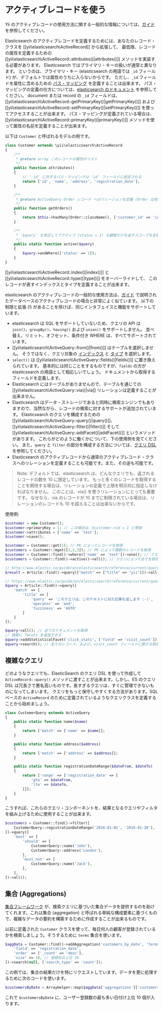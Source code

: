 アクティブレコードを使う
========================

Yii のアクティブレコードの使用方法に関する一般的な情報については、[ガイド](https://github.com/yiisoft/yii2/blob/master/docs/guide-ja/db-active-record.md) を参照してください。

Elasticsearch のアクティブレコードを定義するためには、あなたのレコード・クラスを [[yii\elasticsearch\ActiveRecord]] から拡張して、
最低限、レコードの属性を定義するための [[yii\elasticsearch\ActiveRecord::attributes()|attributes()]] メソッドを実装する必要があります。
Elasticsearch ではプライマリ・キーの扱いが通常と異なります。
というのは、プライマリ・キー (elasticsearch の用語では `_id` フィールド) が、デフォルトでは属性のうちに入らないからです。
ただし、`_id` フィールドを属性に含めるための [パス・マッピング](http://www.elastic.co/guide/en/elasticsearch/reference/current/mapping-id-field.html) を定義することは出来ます。
パス・マッピングの定義の仕方については、[elasticsearch のドキュメント](http://www.elastic.co/guide/en/elasticsearch/reference/current/mapping-id-field.html) を参照してください。
document または record の `_id` フィールドは、[[yii\elasticsearch\ActiveRecord::getPrimaryKey()|getPrimaryKey()]]
および [[yii\elasticsearch\ActiveRecord::setPrimaryKey()|setPrimaryKey()]] を使ってアクセスすることが出来ます。
パス・マッピングが定義されている場合は、[[yii\elasticsearch\ActiveRecord::primaryKey()|primaryKey()]] メソッドを使って属性の名前を定義することが出来ます。

以下は `Customer` と呼ばれるモデルの例です。

```php
class Customer extends \yii\elasticsearch\ActiveRecord
{
    /**
     * @return array このレコードの属性のリスト
     */
    public function attributes()
    {
        // '_id' に対するパス・マッピングは 'id' フィールドに設定される
        return ['id', 'name', 'address', 'registration_date'];
    }

    /**
     * @return ActiveQuery Order レコード へのリレーションを定義 (Order は他のデータベース、例えば、redis や通常の SQLDB にあっても良い)
     */
    public function getOrders()
    {
        return $this->hasMany(Order::className(), ['customer_id' => 'id'])->orderBy('id');
    }

    /**
     * `$query` を修正してアクティブ (status = 1) な顧客だけを返すスコープを定義
     */
    public static function active($query)
    {
        $query->andWhere(['status' => 1]);
    }
}
```

[[yii\elasticsearch\ActiveRecord::index()|index()]] と [[yii\elasticsearch\ActiveRecord::type()|type()]] をオーバーライドして、
このレコードが表すインデックスとタイプを定義することが出来ます。

elasticsearch のアクティブレコードの一般的な使用方法は、[ガイド](https://github.com/yiisoft/yii2/blob/master/docs/guide-ja/active-record.md)
で説明されたデータベースのアクティブレコードの場合と非常によく似ています。
以下の制限と拡張 (*!*) があることを除けば、同じインタフェイスと機能をサポートしています。

- elasticsearch は SQL をサポートしていないため、クエリの API は `join()`、`groupBy()`、`having()` および `union()` をサポートしません。
  並べ替え、リミット、オフセット、条件付き WHERE は、すべてサポートされています。
- [[yii\elasticsearch\ActiveQuery::from()|from()]] はテーブルを選択しません。
  そうではなく、クエリ対象の [インデックス](http://www.elastic.co/guide/en/elasticsearch/reference/current/glossary.html#glossary-index) と
  [タイプ](http://www.elastic.co/guide/en/elasticsearch/reference/current/glossary.html#glossary-type) を選択します。
- `select()` は [[yii\elasticsearch\ActiveQuery::fields()|fields()]] に置き換えられています。
  基本的には同じことをするものですが、`fields` の方が elasticsearch の用語として相応しいでしょう。
  ドキュメントから取得するフィールドを定義します。
- Elasticsearch にはテーブルがありませんので、テーブルを通じての [[yii\elasticsearch\ActiveQuery::via()|via]] リレーションは定義することが出来ません。
- Elasticsearch はデータ・ストレージであると同時に検索エンジンでもありますので、当然ながら、レコードの検索に対するサポートが追加されています。
  Elasticsearch のクエリを構成するための [[yii\elasticsearch\ActiveQuery::query()|query()]]、
  [[yii\elasticsearch\ActiveQuery::filter()|filter()]] そして 
  [[yii\elasticsearch\ActiveQuery::addFacet()|addFacet()]] というメソッドがあります。
  これらがどのように働くかについて、下の使用例を見てください。
  また、`query` と `filter` の部分を構成する方法については、[クエリ DSL](http://www.elastic.co/guide/en/elasticsearch/reference/current/query-dsl.html)
  を参照してください。
- Elasticsearch のアクティブレコードから通常のアクティブレコード・クラスへのリレーションを定義することも可能です。また、その逆も可能です。

> Note: デフォルトでは、elasticsearch は、どんなクエリでも、返されるレコードの数を 10 に限定しています。
> もっと多くのレコードを取得することを期待する場合は、リレーションの定義で上限を明示的に指定しなければなりません。
> このことは、via() を使うリレーションにとっても重要です。
> なぜなら、via のレコードが 10 までに制限されている場合は、リレーションのレコードも 10 を超えることは出来ないからです。


使用例:

```php
$customer = new Customer();
$customer->primaryKey = 1; // この場合は、$customer->id = 1 と等価
$customer->attributes = ['name' => 'test'];
$customer->save();

$customer = Customer::get(1); // PK によってレコードを取得
$customers = Customer::mget([1,2,3]); // PK によって複数のレコードを取得
$customer = Customer::find()->where(['name' => 'test'])->one(); // クエリによる取得。レコードを正しく取得するためにはこのフィールドにマッピングを構成する必要があることに注意。
$customers = Customer::find()->active()->all(); // クエリによって全てを取得 (`active` スコープを使って)

// http://www.elastic.co/guide/en/elasticsearch/reference/current/query-dsl-match-query.html
$result = Article::find()->query(["match" => ["title" => "yii"]])->all(); // articles whose title contains "yii"

// https://www.elastic.co/guide/en/elasticsearch/reference/current/query-dsl-match-query.html#query-dsl-match-query-fuzziness
$query = Article::find()->query([
    'match' => [
        'title' => [
            'query' => 'このクエリは、このテキストに似た記事を返します :-)',
            'operator' => 'and',
            'fuzziness' => 'AUTO'
        ]
    ]
]);

$query->all(); // 全てのドキュメントを取得
// 検索に facets を追加できる
$query->addStatisticalFacet('click_stats', ['field' => 'visit_count']);
$query->search(); // 全てのレコード、および、visit_count フィールドに関する統計 (例えば、平均、合計、最小、最大など) を取得
```

## 複雑なクエリ

どのようなクエリでも、ElasticSearch のクエリ DSL を使って作成して `ActiveRecord::query()` メソッドに渡すことが出来ます。しかし、ES のクエリ DSL は冗長さで悪名高いものです。長すぎるクエリは、すぐに管理できないものになってしまいます。
クエリをもっと保守しやすくする方法があります。SQL ベースの `ActiveRecord` のために定義されているようなクエリクラスを定義することから始めましょう。

```php
class CustomerQuery extends ActiveQuery
{
    public static function name($name)
    {
        return ['match' => ['name' => $name]];
    }

    public static function address($address)
    {
        return ['match' => ['address' => $address]];
    }

    public static function registrationDateRange($dateFrom, $dateTo)
    {
        return ['range' => ['registration_date' => [
            'gte' => $dateFrom,
            'lte' => $dateTo,
        ]]];
    }
}

```

こうすれば、これらのクエリ・コンポーネントを、結果となるクエリやフィルタを組み上げるために使用することが出来ます。

```php
$customers = Customer::find()->filter([
    CustomerQuery::registrationDateRange('2016-01-01', '2016-01-20'),
])->query([
    'bool' => [
        'should' => [
            CustomerQuery::name('John'),
            CustomerQuery::address('London'),
        ],
        'must_not' => [
            CustomerQuery::name('Jack'),
        ],
    ],
])->all();
```

## 集合 (Aggregations)

[集合フレームワーク](https://www.elastic.co/guide/en/elasticsearch/reference/current/search-aggregations.html) が、検索クエリに基づいた集合データを提供するのを助けてくれます。これは集合 (aggregation) と呼ばれる単純な構成要素に基づくもので、複雑なデータの要約を構築するために作成することが出来るものです。

以前に定義された `Customer` クラスを使って、毎日何人の顧客が登録されているかを検索しましょう。そうするために `terms` 集合を使います。


```php
$aggData = Customer::find()->addAggregation('customers_by_date', 'terms', [
    'field' => 'registration_date',
    'order' => ['_count' => 'desc'],
    'size' => 10, // 登録日の上位 10
])->search(null, ['search_type' => 'count']);

```                    

この例では、集合の結果だけを特にリクエストしています。データを更に処理するために次のコードを使います。

```php
$customersByDate = ArrayHelper::map($aggData['aggregations']['customers_by_date']['buckets'], 'key', 'doc_count');
```

これで `$customersByDate` に、ユーザー登録数の最も多い日付け上位 10 個が入ります。
